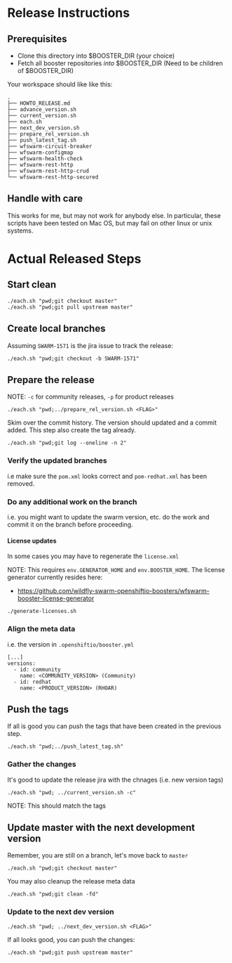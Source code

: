 # Release Instructions

## Prerequisites

- Clone this directory into $BOOSTER_DIR (your choice)
- Fetch all booster repositories _into_ $BOOSTER_DIR (Need to be children of $BOOSTER_DIR)

Your workspace should like like this:

```
.
├── HOWTO_RELEASE.md
├── advance_version.sh
├── current_version.sh
├── each.sh
├── next_dev_version.sh
├── prepare_rel_version.sh
├── push_latest_tag.sh
├── wfswarm-circuit-breaker
├── wfswarm-configmap
├── wfswarm-health-check
├── wfswarm-rest-http
├── wfswarm-rest-http-crud
└── wfswarm-rest-http-secured
```

## Handle with care

This works for me, but may not work for anybody else. In particular, these scripts have been tested on Mac OS, but may fail on other linux or unix systems.

# Actual Released Steps

## Start clean

```
./each.sh "pwd;git checkout master"
./each.sh "pwd;git pull upstream master"
```

## Create local branches

Assuming `SWARM-1571` is the jira issue to track the release:

```
./each.sh "pwd;git checkout -b SWARM-1571"
```
## Prepare the release

NOTE: `-c` for community releases, `-p` for product releases

```
./each.sh "pwd;../prepare_rel_version.sh <FLAG>"
```

Skim over the commit history. The version should updated and a commit added. This step also create the tag already.

```
./each.sh "pwd;git log --oneline -n 2"
```

### Verify the updated branches

i.e make sure the `pom.xml` looks correct and `pom-redhat.xml` has been removed.

### Do any additional work on the branch

i.e. you might want to update the swarm version, etc. do the work and commit it on the branch before proceeding.

#### License updates

In some cases you may have to regenerate the `license.xml`

NOTE: This requires `env.GENERATOR_HOME` and `env.BOOSTER_HOME`.
The license generator currently resides here:

- https://github.com/wildfly-swarm-openshiftio-boosters/wfswarm-booster-license-generator

```
./generate-licenses.sh
```

### Align the meta data

i.e. the version in `.openshiftio/booster.yml`

```
[...]
versions:
  - id: community
    name: <COMMUNITY_VERSION> (Community)
  - id: redhat
    name: <PRODUCT_VERSION> (RHOAR)

```

## Push the tags

If all is good you can push the tags that have been created in the previous step.

```
./each.sh "pwd;../push_latest_tag.sh"
```
### Gather the changes

It's good to update the release jira with the chnages (i.e. new version tags)

```
./each.sh "pwd; ../current_version.sh -c"
```

NOTE: This should match the tags


## Update master with the next development version

Remember, you are still on a branch, let's move back to `master`

```
./each.sh "pwd;git checkout master"
```

You may also cleanup the release meta data

```
./each.sh "pwd;git clean -fd"
```

### Update to the next dev version

```
./each.sh "pwd; ../next_dev_version.sh <FLAG>"
```

If all looks good, you can push the changes:

```
./each.sh "pwd;git push upstream master"
```
